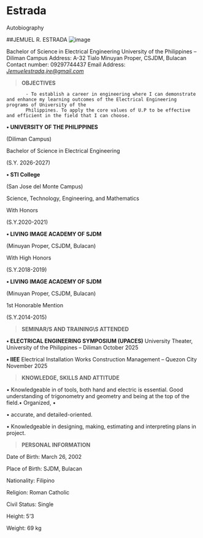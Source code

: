 # Estrada
Autobiography

##JEMUEL R. ESTRADA                                                                                                                                   ![image](https://github.com/Estrada03/Estrada/assets/134744904/594f9b6d-6acb-4f7a-8b5a-7aa6b2519b86)

Bachelor of Science in Electrical Engineering
University of the Philippines – Diliman Campus 
Address: A-32 Tialo Minuyan Proper, CSJDM, Bulacan                   
Contact number: 09297744437
Email Address: *Jemuelestrada.jre@gmail.com*

>**OBJECTIVES**
          
           - To establish a career in engineering where I can demonstrate and enhance my learning outcomes of the Electrical Engineering programs of University of the
           Philippines. To apply the core values of U.P to be effective and efficient in the field that I can choose.

**• UNIVERSITY OF THE PHILIPPINES**

(Diliman Campus)

Bachelor of Science in Electrical Engineering 

(S.Y. 2026-2027)

**• STI College**

(San Jose del Monte Campus)

Science, Technology, Engineering, and Mathematics

With Honors

(S.Y.2020-2021)

**• LIVING IMAGE ACADEMY OF SJDM**

(Minuyan Proper, CSJDM, Bulacan)

With High Honors

(S.Y.2018-2019)

**• LIVING IMAGE ACADEMY OF SJDM**

(Minuyan Proper, CSJDM, Bulacan)

1st Honorable Mention

(S.Y.2014-2015)

>**SEMINAR/S AND TRAINING\S ATTENDED**

**•	ELECTRICAL ENGINEERING SYMPOSIUM (UPACES)**
University Theater, University of the Philippines – Diliman
October 2025

**•	IIEE**
Electrical Installation Works Construction Management – Quezon City
November 2025

>**KNOWLEDGE, SKILLS AND ATTITUDE**

•         Knowledgeable in of tools, both hand and electric is essential. Good understanding of trigonometry and geometry and being at the top of the field.•	Organized, • 

•         accurate, and detailed-oriented.

•	Knowledgeable in designing, making, estimating and interpreting plans in project.

>**PERSONAL INFORMATION**

Date of Birth:		March 26, 2002

Place of Birth:		SJDM, Bulacan

Nationality:		Filipino

Religion:		          Roman Catholic

Civil Status:		Single

Height:			5’3

Weight:		          69 kg



